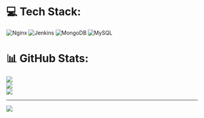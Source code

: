 

# 💻 Tech Stack:
![Nginx](https://img.shields.io/badge/nginx-%23009639.svg?style=for-the-badge&logo=nginx&logoColor=white) ![Jenkins](https://img.shields.io/badge/jenkins-%232C5263.svg?style=for-the-badge&logo=jenkins&logoColor=white) ![MongoDB](https://img.shields.io/badge/MongoDB-%234ea94b.svg?style=for-the-badge&logo=mongodb&logoColor=white) ![MySQL](https://img.shields.io/badge/mysql-4479A1.svg?style=for-the-badge&logo=mysql&logoColor=white)
# 📊 GitHub Stats:
![](https://github-readme-stats.vercel.app/api?username=ismail4746&theme=dark&hide_border=false&include_all_commits=false&count_private=false)<br/>
![](https://github-readme-streak-stats.herokuapp.com/?user=ismail4746&theme=dark&hide_border=false)<br/>
![](https://github-readme-stats.vercel.app/api/top-langs/?username=ismail4746&theme=dark&hide_border=false&include_all_commits=false&count_private=false&layout=compact)

---
[![](https://visitcount.itsvg.in/api?id=ismail4746&icon=0&color=0)](https://visitcount.itsvg.in)
